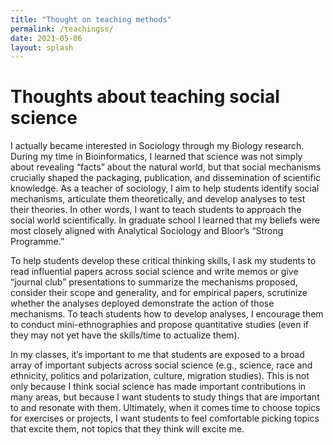 ```yaml
---
title: "Thought on teaching methods"
permalink: /teachingss/
date: 2021-05-06
layout: splash
---
```


# Thoughts about teaching social science

I actually became interested in Sociology through my Biology research. During my time in Bioinformatics, I learned that science was not simply about revealing “facts” about the natural world, but that social mechanisms crucially shaped the packaging, publication, and dissemination of scientific knowledge. As a teacher of sociology, I aim to help students identify social mechanisms, articulate them theoretically, and develop analyses to test their theories. In other words, I want to teach students to approach the social world scientifically. In graduate school I learned that my beliefs were most closely aligned with Analytical Sociology and Bloor’s “Strong Programme.”

To help students develop these critical thinking skills, I ask my students to read influential papers across social science and write memos or give “journal club” presentations to summarize the mechanisms proposed, consider their scope and generality, and for empirical papers, scrutinize whether the analyses deployed demonstrate the action of those mechanisms. To teach students how to develop analyses, I encourage them to conduct mini-ethnographies and propose quantitative studies (even if they may not yet have the skills/time to actualize them).

In my classes, it’s important to me that students are exposed to a broad array of important subjects across social science (e.g., science, race and ethnicity, politics and polarization, culture, migration studies). This is not only because I think social science has made important contributions in many areas, but because I want students to study things that are important to and resonate with them.  Ultimately, when it comes time to choose topics for exercises or projects, I want students to feel comfortable picking topics that excite them, not topics that they think will excite me.

